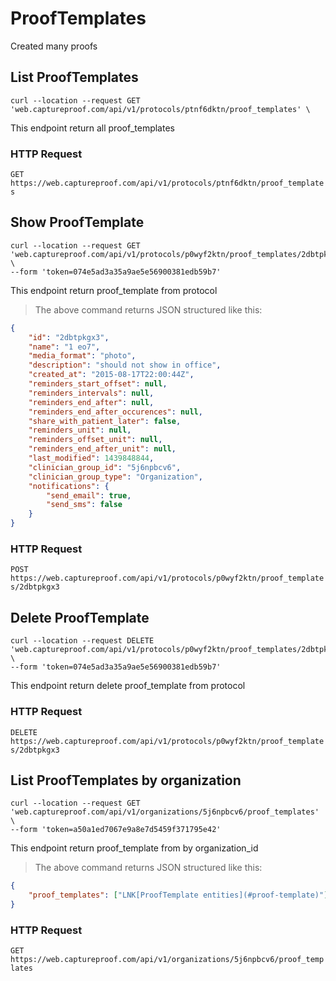 # ProofTemplates

Created many proofs

## List ProofTemplates

```shell
curl --location --request GET 'web.captureproof.com/api/v1/protocols/ptnf6dktn/proof_templates' \
```

This endpoint return all proof_templates

### HTTP Request

`GET https://web.captureproof.com/api/v1/protocols/ptnf6dktn/proof_templates`


## Show ProofTemplate


```shell
curl --location --request GET 'web.captureproof.com/api/v1/protocols/p0wyf2ktn/proof_templates/2dbtpkgx3' \
--form 'token=074e5ad3a35a9ae5e56900381edb59b7'
```

This endpoint return proof_template from protocol

> The above command returns JSON structured like this:

```json
{
    "id": "2dbtpkgx3",
    "name": "1 eo7",
    "media_format": "photo",
    "description": "should not show in office",
    "created_at": "2015-08-17T22:00:44Z",
    "reminders_start_offset": null,
    "reminders_intervals": null,
    "reminders_end_after": null,
    "reminders_end_after_occurences": null,
    "share_with_patient_later": false,
    "reminders_unit": null,
    "reminders_offset_unit": null,
    "reminders_end_after_unit": null,
    "last_modified": 1439848844,
    "clinician_group_id": "5j6npbcv6",
    "clinician_group_type": "Organization",
    "notifications": {
        "send_email": true,
        "send_sms": false
    }
}
```

### HTTP Request

`POST https://web.captureproof.com/api/v1/protocols/p0wyf2ktn/proof_templates/2dbtpkgx3`



## Delete ProofTemplate


```shell
curl --location --request DELETE 'web.captureproof.com/api/v1/protocols/p0wyf2ktn/proof_templates/2dbtpkgx3' \
--form 'token=074e5ad3a35a9ae5e56900381edb59b7'
```

This endpoint return delete proof_template from protocol

### HTTP Request

`DELETE https://web.captureproof.com/api/v1/protocols/p0wyf2ktn/proof_templates/2dbtpkgx3`


## List ProofTemplates by organization

```shell
curl --location --request GET 'web.captureproof.com/api/v1/organizations/5j6npbcv6/proof_templates' \
--form 'token=a50a1ed7067e9a8e7d5459f371795e42'
```


This endpoint return proof_template from by organization_id

> The above command returns JSON structured like this:

```json
{
    "proof_templates": ["LNK[ProofTemplate entities](#proof-template)"]
}
```

### HTTP Request

`GET https://web.captureproof.com/api/v1/organizations/5j6npbcv6/proof_templates`
